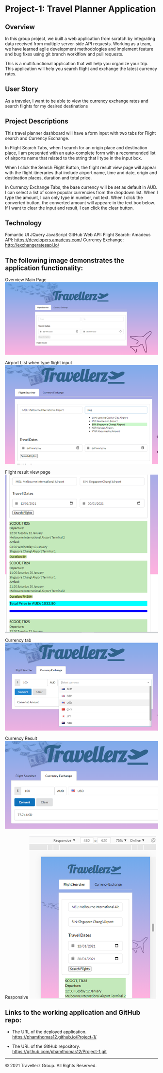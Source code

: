 # Project-1: Travel Planner Application

## Overview
In this group project, we built a web application from scratch by integrating data received from multiple server-side API requests. Working as a team, we have learned agile development methodologies and implement feature and bug fixes using git branch worklflow and pull requests.

This is a multifunctional application that will help you organize your trip. This application will help you search flight and exchange the latest currency rates.

## User Story

As a traveler, I want to be able to view the currency exchange rates and search flights for my desired destinations 

## Project Descriptions

This travel planner dashboard will have a form input with two tabs for Flight search and Currency Exchange.

In Flight Search Tabs, when I search for an origin place and destination place, I am presented with an auto-complete form with a recommended list of airports name that related to the string that I type in the input box. 

When I click the Search Flight Button, the flight result view page will appear with the flight itineraries that include airport name, time and date, origin and destination places, duration and total price.

In Currency Exchange Tabs, the base currency will be set as default in AUD. I can select a list of some popular currencies from the dropdown list. When I type the amount, I can only type in number, not text. 
When I click the converted button, the converted amount will appeare in the text box below. If I want to clear the input and result, I can click the clear button.

## Technology
Fomantic UI
JQuery
JavaScript
GitHub
Web API:
Flight Search: 
Amadeus API: https://developers.amadeus.com/
Currency Exchange: http://exchangeratesapi.io/

## The following image demonstrates the application functionality:

Overview Main Page
![main-page](./Assets/Screenshots/main-page.PNG)

Airport List when type flight input
![airport list](./Assets/Screenshots/airport-list.png)

Flight result view page
![flight result](./Assets/Screenshots/flight-result.PNG)

Currency tab
![currency page](./Assets/Screenshots/currency-page.png)

Currency Result
![currency reult](./Assets/Screenshots/currency-result.PNG)

Responsive 
![responsive](./Assets/Screenshots/responsive.PNG)

## Links to the working application and GitHub repo:
* The URL of the deployed application.
https://phamthomas12.github.io/Project-1/

* The URL of the GitHub repository.
https://github.com/phamthomas12/Project-1.git

- - -
© 2021 Travellerz Group. All Rights Reserved.
